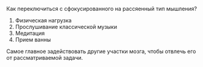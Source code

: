 Как переключиться с сфокусированного на рассяенный тип мышления?

1. Физическая нагрузка
2. Прослушивание классической музыки
3. Медитация
4. Прием ванны

Самое главное задействовать другие участки мозга, чтобы отвлечь его от рассматриваемой задачи.